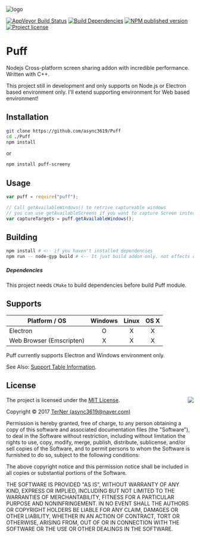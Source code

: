 ![logo](https://raw.githubusercontent.com/async3619/puff/master/logo.png)

[![AppVeyor Build Status](https://ci.appveyor.com/api/projects/status/oqcjdk1670a9ydjg?svg=true)](https://ci.appveyor.com/project/async3619/puff-screeny)
[![Build Dependencies](https://david-dm.org/async3619/puff/status.svg)](https://david-dm.org/async3619/puff)
[![NPM published version](https://img.shields.io/npm/v/puff-screeny.svg)](https://www.npmjs.com/package/puff-screeny)
[![Project license](https://img.shields.io/npm/l/puff-screeny.svg)]()

# Puff

Nodejs Cross-platform screen sharing addon with incredible performance. Written with C++.


This project still in development and only supports on Node.js or Electron based environment only.
I'll extend supporting environment for Web based environment!

## Installation

```bash
git clone https://github.com/async3619/Puff
cd ./Puff
npm install
```
or

```bash
npm install puff-screeny
```

## Usage

```js
var puff = require("puff");

// Call getAvailableWindows() to retrive captureable windows
// you can use getAvailableScreens if you want to capture Screen instead of Window.
var captureTargets = puff.getAvailableWindows();
```

## Building

```bash
npm install # <-- if you haven't installed dependencies
npm run -- node-gyp build # <-- It just build addon only. not effects on dependencies.
```

##### Dependencies

This project needs ```CMake``` to build dependencies before build Puff module.

## Supports

| Platform / OS            | Windows | Linux | OS X |
|--------------------------|:-------:|:-----:|:----:|
| Electron                 |    O    |   X   |   X  |
| Web Browser (Emscripten) |    X    |   X   |   X  |

Puff currently supports Electron and Windows environment only.

See Also: [Support Table Information](https://github.com/async3619/Puff/blob/master/SUPPORT.md).

## License
<img align="right" src="http://opensource.org/trademarks/opensource/OSI-Approved-License-100x137.png">

The project is licensed under the [MIT License](http://opensource.org/licenses/MIT).

Copyright © 2017 [TerNer (async3619@naver.com)](https://terner.me)

Permission is hereby granted, free of charge, to any person obtaining a copy of this software and associated documentation files (the "Software"), to deal in the Software without restriction, including without limitation the rights to use, copy, modify, merge, publish, distribute, sublicense, and/or sell copies of the Software, and to permit persons to whom the Software is furnished to do so, subject to the following conditions:

The above copyright notice and this permission notice shall be included in all copies or substantial portions of the Software.

THE SOFTWARE IS PROVIDED "AS IS", WITHOUT WARRANTY OF ANY KIND, EXPRESS OR IMPLIED, INCLUDING BUT NOT LIMITED TO THE WARRANTIES OF MERCHANTABILITY, FITNESS FOR A PARTICULAR PURPOSE AND NONINFRINGEMENT. IN NO EVENT SHALL THE AUTHORS OR COPYRIGHT HOLDERS BE LIABLE FOR ANY CLAIM, DAMAGES OR OTHER LIABILITY, WHETHER IN AN ACTION OF CONTRACT, TORT OR OTHERWISE, ARISING FROM, OUT OF OR IN CONNECTION WITH THE SOFTWARE OR THE USE OR OTHER DEALINGS IN THE SOFTWARE.
